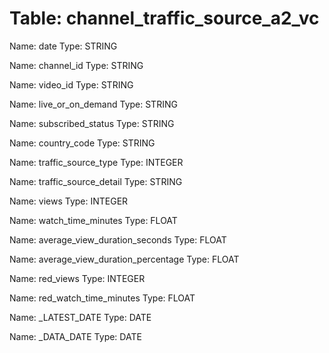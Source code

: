 Table: channel_traffic_source_a2_vc
===================================

Name: date
Type: STRING

Name: channel_id
Type: STRING

Name: video_id
Type: STRING

Name: live_or_on_demand
Type: STRING

Name: subscribed_status
Type: STRING

Name: country_code
Type: STRING

Name: traffic_source_type
Type: INTEGER

Name: traffic_source_detail
Type: STRING

Name: views
Type: INTEGER

Name: watch_time_minutes
Type: FLOAT

Name: average_view_duration_seconds
Type: FLOAT

Name: average_view_duration_percentage
Type: FLOAT

Name: red_views
Type: INTEGER

Name: red_watch_time_minutes
Type: FLOAT

Name: _LATEST_DATE
Type: DATE

Name: _DATA_DATE
Type: DATE

